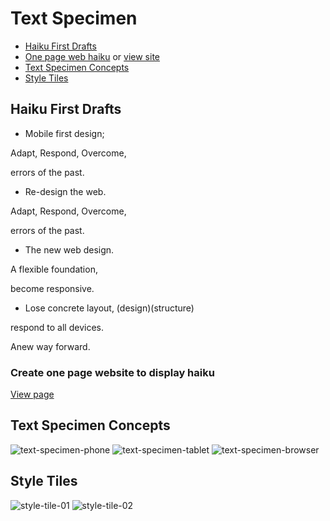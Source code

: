# Text Specimen
- [Haiku First Drafts](#haiku-first-drafts)
- [One page web haiku](#create-one-page-website-to-display-haiku) or [view site](https://mainetti-vincent.github.io/text-specimen/rwd-haiku/index.html)
- [Text Specimen Concepts](#text-specimen-concepts)
- [Style Tiles](#style-tiles)

## Haiku First Drafts
- Mobile first design;

Adapt, Respond, Overcome,

errors of the past.

- Re-design the web.

Adapt, Respond, Overcome,

errors of the past.

- The new web design.

A flexible foundation,

become responsive.

- Lose concrete layout, (design)(structure)

respond to all devices.

Anew way forward.

### Create one page website to display haiku
[View page](https://mainetti-vincent.github.io/text-specimen/rwd-haiku/index.html)

## Text Specimen Concepts
![text-specimen-phone](img/text-specimen-phone.png)
![text-specimen-tablet](img/text-specimen-tablet.png)
![text-specimen-browser](img/text-specimen-browser.png)

## Style Tiles
![style-tile-01](img/style-tile-01.jpg)
![style-tile-02](img/style-tile-02.jpg)
